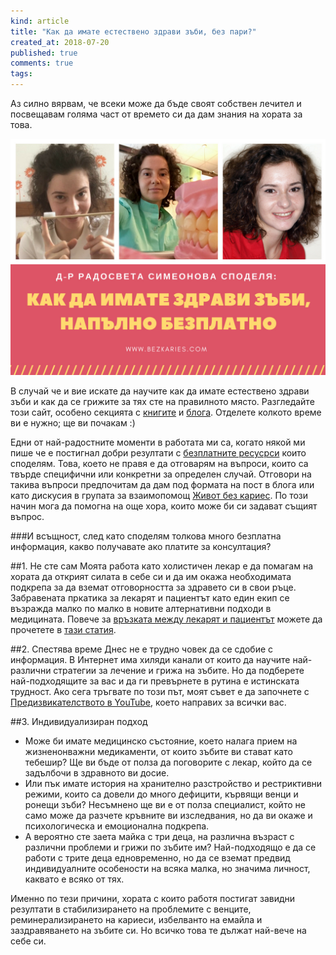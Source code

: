 ```yaml
---
kind: article
title: "Как да имате естествено здрави зъби, без пари?"
created_at: 2018-07-20
published: true
comments: true
tags:
--- 
```

Аз силно вярвам, че всеки може да бъде своят собствен лечител и посвещавам голяма част от времето си да дам знания на хората за това.

![healthyteethforfree](/images/posts/healthyteethforfree.jpg)

<!-- more -->

В случай че и вие искате да научите как да имате естествено здрави зъби и как да се грижите за тях сте на правилното място. Разгледайте този сайт, особено секцията с [книгите](http://www.bezkaries.com/books/) и [блога](http://www.bezkaries.com/blog/). Отделете колкото време ви е нужно; ще ви почакам :)

Едни от най-радостните моменти в работата ми са, когато някой ми пише че е постигнал добри резултати с [безплатните ресусрси](http://www.bezkaries.com/books/) които споделям. Това, което не правя е да отговарям на въпроси, които са твърде специфични или конкретни за определен случай. Отговори на такива въпроси предпочитам да дам под формата на пост в блога или като дискусия в групата за взаимопомощ [Живот без кариес](https://www.facebook.com/groups/304559753355093/). По този начин мога да помогна на още хора, които може би си задават същият въпрос.

###И всъщност, след като споделям толкова много безплатна информация, какво получавате ако платите за консултация?

##1. Не сте сам
Моята работа като холистичен лекар е да помагам на хората да открият силата в себе си и да им окажа необходимата подкрепа за да вземат отговорността за здравето си в свои ръце. Забравената пркатика за лекарят и пациентът като един екип се възражда малко по малко в новите алтернативни подходи в медицината. Повече за [връзката между лекарят и пациентът](http://www.bezkaries.com/blog/2017-02-20-пропастта-между-лекар-и-пациент/) можете да прочетете в [тази статия](http://www.bezkaries.com/blog/2017-02-20-пропастта-между-лекар-и-пациент/).

##2. Спестява време
Днес не е трудно човек да се сдобие с информация. В Интернет има хиляди канали от които да научите най-различни стратегии за лечение и грижа на зъбите. Но да подберете най-подходящите за вас и да ги превърнете в рутина е истинската трудност. Ако сега тръгвате по този път, моят съвет е да започнете с [Предизвикателството в YouTube](https://www.youtube.com/watch?v=ImEy8NRblEY&list=PL6mQChybozg_JowT_dYcGd2CSxaFb4GrF), което направих за всички вас.

##3. Индивидуализиран подход
* Може би имате медицинско състояние, което налага прием на жизненонважни медикаменти, от които зъбите ви стават като тебешир? Ще ви бъде от полза да поговорите с лекар, който да се задълбочи в здравното ви досие.
* Или пък имате история на хранително разстройство и рестриктивни режими, които са довели до много дефицити, кървящи венци и ронещи зъби? Несъмнено ще ви е от полза специалист, който не само може да разчете кръвните ви изследвания, но да ви окаже и психологическа и емоционална подкрепа.
* А вероятно сте заета майка с три деца, на различна възраст с различни проблеми и грижи по зъбите им? Най-подходящо е да се работи с трите деца едновременно, но да се вземат предвид индивидуалните особености на всяка малка, но значима личност, каквато е всяко от тях.<br />

Именно по тези причини, хората с които работя постигат завидни резултати в стабилизирането на проблемите с венците, реминерализирането на кариеси, избелванто на емайла и заздравяването на зъбите си. Но всичко това те дължат най-вече на себе си.
